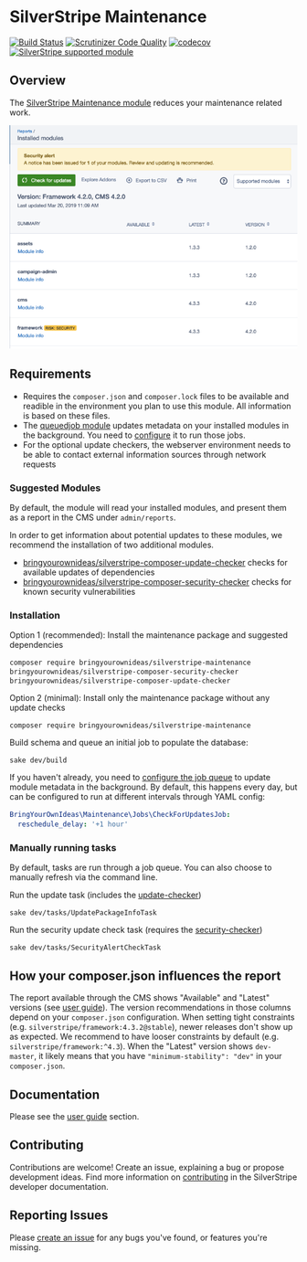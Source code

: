 # SilverStripe Maintenance

[![Build Status](https://api.travis-ci.org/bringyourownideas/silverstripe-maintenance.svg?branch=master)](https://travis-ci.org/bringyourownideas/silverstripe-maintenance)
[![Scrutinizer Code Quality](https://scrutinizer-ci.com/g/bringyourownideas/silverstripe-maintenance/badges/quality-score.png?b=master)](https://scrutinizer-ci.com/g/bringyourownideas/silverstripe-maintenance/?branch=master)
[![codecov](https://codecov.io/gh/bringyourownideas/silverstripe-maintenance/branch/master/graph/badge.svg)](https://codecov.io/gh/bringyourownideas/silverstripe-maintenance)
[![SilverStripe supported module](https://img.shields.io/badge/silverstripe-supported-0071C4.svg)](https://www.silverstripe.org/software/addons/silverstripe-commercially-supported-module-list/)

## Overview

The [SilverStripe Maintenance module](https://github.com/bringyourownideas/silverstripe-maintenance "Assists with the 
maintenance of your SilverStripe application") reduces your maintenance related work.

![UI Preview](docs/en/_img/ui-with-sec-alert.png)

## Requirements

* Requires the `composer.json` and `composer.lock` files to be available and readible in the environment you plan to use this module. All information is based on these files.
* The [queuedjob module](https://github.com/symbiote/silverstripe-queuedjobs) updates metadata on your installed modules in the background. You need to [configure](https://github.com/symbiote/silverstripe-queuedjobs) it to run those jobs.
* For the optional update checkers, the webserver environment needs to be able to contact external information sources through network requests

### Suggested Modules

By default, the module will read your installed modules,
and present them as a report in the CMS under `admin/reports`.

In order to get information about potential updates to these modules,
we recommend the installation of two additional modules.

- [bringyourownideas/silverstripe-composer-update-checker](https://github.com/bringyourownideas/silverstripe-composer-update-checker) checks for available updates of dependencies
- [bringyourownideas/silverstripe-composer-security-checker](https://github.com/bringyourownideas/silverstripe-composer-security-checker) checks for known security vulnerabilities
     

### Installation 
 
Option 1 (recommended): Install the maintenance package and suggested dependencies

```
composer require bringyourownideas/silverstripe-maintenance bringyourownideas/silverstripe-composer-security-checker bringyourownideas/silverstripe-composer-update-checker
```

Option 2 (minimal): Install only the maintenance package without any update checks

```
composer require bringyourownideas/silverstripe-maintenance
```

Build schema and queue an initial job to populate the database:
```
sake dev/build
```

If you haven't already, you need to [configure the job queue](https://github.com/symbiote/silverstripe-queuedjobs)
to update module metadata in the background. By default, this happens every day,
but can be configured to run at different intervals through YAML config:

```yaml
BringYourOwnIdeas\Maintenance\Jobs\CheckForUpdatesJob:
  reschedule_delay: '+1 hour'
```

### Manually running tasks

By default, tasks are run through a job queue. You can also choose to manually refresh via the command line.

Run the update task (includes the [update-checker](https://github.com/bringyourownideas/silverstripe-composer-update-checker))
```
sake dev/tasks/UpdatePackageInfoTask
```
 
Run the security update check task (requires the [security-checker](https://github.com/bringyourownideas/silverstripe-composer-security-checker))

```
sake dev/tasks/SecurityAlertCheckTask
```   

## How your composer.json influences the report

The report available through the CMS shows "Available" and "Latest" versions (see [user guide](docs/en/userguide/index.md)).
The version recommendations in those columns depend on your
`composer.json` configuration. When setting tight constraints (e.g. `silverstripe/framework:4.3.2@stable`),
newer releases don't show up as expected. We recommend to have looser constraints by default
(e.g. `silverstripe/framework:^4.3`). When the "Latest" version shows `dev-master`,
it likely means that you have `"minimum-stability": "dev"` in your `composer.json`.

## Documentation

Please see the [user guide](docs/en/userguide/index.md) section.

## Contributing

Contributions are welcome! Create an issue, explaining a bug or propose development ideas. Find more information on 
[contributing](https://docs.silverstripe.org/en/contributing/) in the SilverStripe developer documentation.

## Reporting Issues

Please [create an issue](https://github.com/bringyourownideas/silverstripe-maintenance/issues) for any bugs you've found, or features you're missing.
